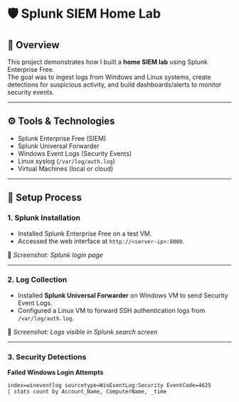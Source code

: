 # 🛡️ Splunk SIEM Home Lab

## 📌 Overview
This project demonstrates how I built a **home SIEM lab** using Splunk Enterprise Free.  
The goal was to ingest logs from Windows and Linux systems, create detections for suspicious activity, and build dashboards/alerts to monitor security events.

---

## ⚙️ Tools & Technologies
- Splunk Enterprise Free (SIEM)
- Splunk Universal Forwarder
- Windows Event Logs (Security Events)
- Linux syslog (`/var/log/auth.log`)
- Virtual Machines (local or cloud)

---

## 🚀 Setup Process

### 1. Splunk Installation
- Installed Splunk Enterprise Free on a test VM.  
- Accessed the web interface at `http://<server-ip>:8000`.  

📸 *Screenshot: Splunk login page*

---

### 2. Log Collection
- Installed **Splunk Universal Forwarder** on Windows VM to send Security Event Logs.  
- Configured a Linux VM to forward SSH authentication logs from `/var/log/auth.log`.  

📸 *Screenshot: Logs visible in Splunk search screen*

---

### 3. Security Detections

**Failed Windows Login Attempts**
```spl
index=wineventlog sourcetype=WinEventLog:Security EventCode=4625
| stats count by Account_Name, ComputerName, _time
